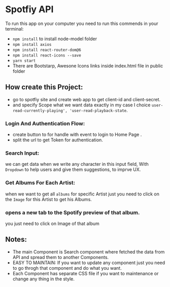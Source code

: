 # Spotfiy API
  To run this app on your computer you need to run this commends in your terminal:
  - `npm install` to install node-model folder
  - `npm install axios`
  - `npm install react-router-dom@6`
  - `npm install react-icons --save`
  - `yarn start`
  -  There are Bootstarp, Awesone Icons links inside index.html file in public folder
  
## How create this Project:
- go to spotfiy site and create web app to get client-id and client-secret.
- and specify Scope what we want data exactly in my case I choice `user-read-currently-playing', 'user-read-playback-state`.
  
### Login And Authentication Flow:
- create button to for handle with event to login to Home Page .
- split the url to get Token for authentication.

### Search Input:
we can get data when we write any character in this input field, With `Dropdown` to help users and give them suggestions, to imprve UX.

### Get Albums For Each Artist: 
when we want to get all `albums` for specific Artist just you need to click on the `Image` for this Artist to get his Albums.

### opens a new tab to the Spotify preview of that album.
you just need to click on Image of that album

## Notes:
- The main Component is Search component where fetched the data from API and spread them to another Components.
- EASY TO MAINTAIN: If you want to update any component just you need to go throgh that component and do what you want.
- Each Component has separate CSS file if you want to maintenance or change any thing in the style.
